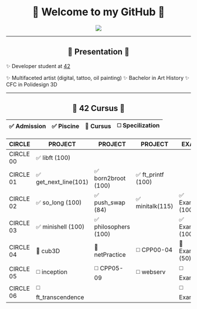 <h1 align="center">
  🌸 Welcome to my GitHub 🌸
</h1>

<p align="center">
  <img src="https://readme-typing-svg.herokuapp.com?color=FF69B4&lines=Creative+Dev+in+progress;Lover+of+code+%26+art" />
</p>

---

<h2 align="center">
  💫 Presentation 💫 
</h2>

✨ Developer student at [42](https://42lausanne.ch)

✨ Multifaceted artist (digital, tattoo, oil painting) 
✨ Bachelor in Art History
✨ CFC in Polidesign 3D

---
<h2 align="center">
  🌟 42 Cursus 🌟 
</h2>


| ✅ Admission     |   ✅ Piscine    |  🚧 Cursus  | ◻️ Specilization  |
|----------------|----------------|-------------|------------------|

|CIRCLE | PROJECT| PROJECT| PROJECT| EXAM|
|-----------------|---------------------|-------------------|------------------|--------------|
| CIRCLE 00 | ✅ libft (100)|
| CIRCLE 01 | ✅ get_next_line(101) | ✅ born2broot (100) | ✅ ft_printf (100) |
| CIRCLE 02 | ✅ so_long (100) | ✅ push_swap (84) | ✅ minitalk(115) | ✅ Exam02 (100) |
| CIRCLE 03 | ✅ minishell (100) | ✅ philosophers (100) | | ✅ Exam03 (100) |
| CIRCLE 04 | 🚧 cub3D | 🚧 netPractice | ◻️ CPP00-04 | 🚧 Exam04 (50) |
| CIRCLE 05 | ◻️ inception | ◻️ CPP05-09 | ◻️ webserv | ◻️ Exam05|
| CIRCLE 06 | ◻️ ft_transcendence | | | ◻️ Exam06|


